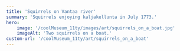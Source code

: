 ```yaml
---
title: 'Squirrels on Vantaa river'
summary: 'Squirrels enjoying kaljakellunta in July 1773.'
hero:
    image: '/coolMuseum_11ty/images/art/squirrels_on_a_boat.jpg'
    imageAlt: 'Two squirrels on a boat.'
custom-url: '/coolMuseum_11ty/art/squirrels_on_a_boat'
---
```

